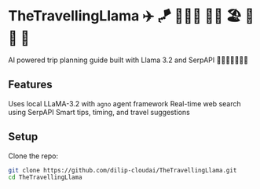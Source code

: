 # TheTravellingLlama :airplane: 🪁 🧑‍🤝‍🧑 🚴‍♂️ 🏖️ 🚡 🤿 🦙
AI powered trip planning guide built with Llama 3.2 and SerpAPI
🦙🦙🦙🦙🦙🦙🦙
## Features
Uses local LLaMA-3.2 with `agno` agent framework
Real-time web search using SerpAPI
Smart tips, timing, and travel suggestions


## Setup

Clone the repo:
   ```bash
   git clone https://github.com/dilip-cloudai/TheTravellingLlama.git
   cd TheTravellingLlama
